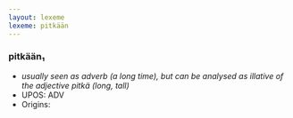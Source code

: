 ```yaml
---
layout: lexeme
lexeme: pitkään
---
```


###  pitkään₁

* _usually seen as adverb (a long time), but can be analysed as illative of the adjective *pitkä* (long, tall)_
* UPOS:  ADV
* Origins: 

